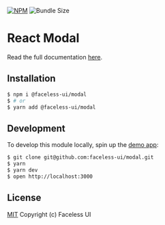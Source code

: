 [![NPM](https://img.shields.io/npm/v/@faceless-ui/modal)](https://www.npmjs.com/@faceless-ui/modal)
![Bundle Size](https://img.shields.io/bundlephobia/minzip/@faceless-ui/modal?label=zipped)

# React Modal

Read the full documentation [here](https://facelessui.com/docs/modal).

## Installation

```bash
$ npm i @faceless-ui/modal
$ # or
$ yarn add @faceless-ui/modal
```

## Development

To develop this module locally, spin up the [demo app](./demo/App.demo.js):

```bash
$ git clone git@github.com:faceless-ui/modal.git
$ yarn
$ yarn dev
$ open http://localhost:3000
```

## License

[MIT](https://github.com/faceless-ui/modal/blob/master/LICENSE) Copyright (c) Faceless UI
